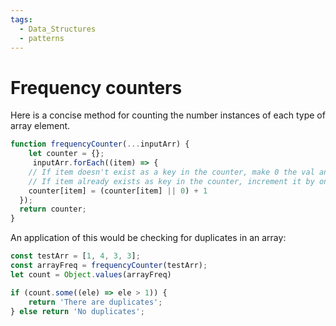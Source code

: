 ```yaml
---
tags:
  - Data_Structures
  - patterns
---
```


# Frequency counters

Here is a concise method for counting the number instances of each type of array element.

```js
function frequencyCounter(...inputArr) {
    let counter = {};
     inputArr.forEach((item) => {
    // If item doesn't exist as a key in the counter, make 0 the val and add one
    // If item already exists as key in the counter, increment it by one
    counter[item] = (counter[item] || 0) + 1
  });  
  return counter; 
}
```

An application of this would be checking for duplicates in an array:

```js
const testArr = [1, 4, 3, 3];
const arrayFreq = frequencyCounter(testArr);
let count = Object.values(arrayFreq)

if (count.some((ele) => ele > 1)) {
    return 'There are duplicates';
} else return 'No duplicates'; 
```